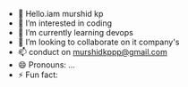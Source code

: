 - 👋 Hello.iam murshid kp
- 👀 I’m interested in coding
- 🌱 I’m currently learning devops
- 💞️ I’m looking to collaborate on it company's
- 📫 conduct on murshidkppp@gmail.com
- 😄 Pronouns: ...
- ⚡ Fun fact:

<!---
murshi48/murshi48 is a ✨ special ✨ repository because its `README.md` (this file) appears on your GitHub profile.
You can click the Preview link to take a look at your changes.
--->
